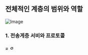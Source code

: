 ## 전체적인 계층의 범위와 역할
![Image](https://github.com/user-attachments/assets/5d51ff50-c339-4930-b21d-c3604f27b312)

### 1. 전송게층 서비와 프로토콜
#####  = ㅇ

